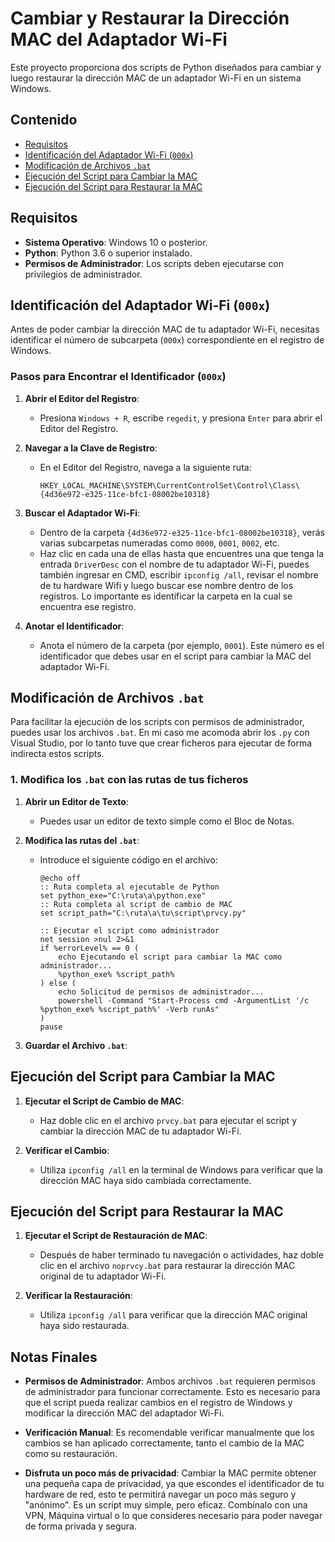 # Cambiar y Restaurar la Dirección MAC del Adaptador Wi-Fi

Este proyecto proporciona dos scripts de Python diseñados para cambiar y luego restaurar la dirección MAC de un adaptador Wi-Fi en un sistema Windows.

## Contenido

- [Requisitos](#requisitos)
- [Identificación del Adaptador Wi-Fi (`000x`)](#identificación-del-adaptador-wi-fi-000x)
- [Modificación de Archivos `.bat`](#modificación-de-archivos-bat)
- [Ejecución del Script para Cambiar la MAC](#ejecución-del-script-para-cambiar-la-mac)
- [Ejecución del Script para Restaurar la MAC](#ejecución-del-script-para-restaurar-la-mac)

## Requisitos

- **Sistema Operativo**: Windows 10 o posterior.
- **Python**: Python 3.6 o superior instalado.
- **Permisos de Administrador**: Los scripts deben ejecutarse con privilegios de administrador.

## Identificación del Adaptador Wi-Fi (`000x`)

Antes de poder cambiar la dirección MAC de tu adaptador Wi-Fi, necesitas identificar el número de subcarpeta (`000x`) correspondiente en el registro de Windows.

### Pasos para Encontrar el Identificador (`000x`)

1. **Abrir el Editor del Registro**:
   - Presiona `Windows + R`, escribe `regedit`, y presiona `Enter` para abrir el Editor del Registro.

2. **Navegar a la Clave de Registro**:
   - En el Editor del Registro, navega a la siguiente ruta:
     ```
     HKEY_LOCAL_MACHINE\SYSTEM\CurrentControlSet\Control\Class\{4d36e972-e325-11ce-bfc1-08002be10318}
     ```

3. **Buscar el Adaptador Wi-Fi**:
   - Dentro de la carpeta `{4d36e972-e325-11ce-bfc1-08002be10318}`, verás varias subcarpetas numeradas como `0000`, `0001`, `0002`, etc.
   - Haz clic en cada una de ellas hasta que encuentres una que tenga la entrada `DriverDesc` con el nombre de tu adaptador Wi-Fi, puedes también ingresar en CMD, escribir `ipconfig /all`, revisar el nombre de tu hardware Wifi y luego buscar ese nombre dentro de los registros. Lo importante es identificar la carpeta en la cual se encuentra ese registro.

4. **Anotar el Identificador**:
   - Anota el número de la carpeta (por ejemplo, `0001`). Este número es el identificador que debes usar en el script para cambiar la MAC del adaptador Wi-Fi.

## Modificación de Archivos `.bat`

Para facilitar la ejecución de los scripts con permisos de administrador, puedes usar los archivos `.bat`. En mi caso me acomoda abrir los `.py` con Visual Studio, por lo tanto tuve que crear ficheros para ejecutar de forma indirecta estos scripts.

### 1. Modifica los `.bat` con las rutas de tus ficheros

1. **Abrir un Editor de Texto**:
   - Puedes usar un editor de texto simple como el Bloc de Notas.

2. **Modifica las rutas del  `.bat`**:
   - Introduce el siguiente código en el archivo:
     ```batch
     @echo off
     :: Ruta completa al ejecutable de Python
     set python_exe="C:\ruta\a\python.exe"
     :: Ruta completa al script de cambio de MAC
     set script_path="C:\ruta\a\tu\script\prvcy.py"

     :: Ejecutar el script como administrador
     net session >nul 2>&1
     if %errorLevel% == 0 (
         echo Ejecutando el script para cambiar la MAC como administrador...
         %python_exe% %script_path%
     ) else (
         echo Solicitud de permisos de administrador...
         powershell -Command "Start-Process cmd -ArgumentList '/c %python_exe% %script_path%' -Verb runAs"
     )
     pause
     ```

3. **Guardar el Archivo `.bat`**:


## Ejecución del Script para Cambiar la MAC

1. **Ejecutar el Script de Cambio de MAC**:
   - Haz doble clic en el archivo `prvcy.bat` para ejecutar el script y cambiar la dirección MAC de tu adaptador Wi-Fi.

2. **Verificar el Cambio**:
   - Utiliza `ipconfig /all` en la terminal de Windows para verificar que la dirección MAC haya sido cambiada correctamente.

## Ejecución del Script para Restaurar la MAC

1. **Ejecutar el Script de Restauración de MAC**:
   - Después de haber terminado tu navegación o actividades, haz doble clic en el archivo `noprvcy.bat` para restaurar la dirección MAC original de tu adaptador Wi-Fi.

2. **Verificar la Restauración**:
   - Utiliza `ipconfig /all` para verificar que la dirección MAC original haya sido restaurada.

## Notas Finales

- **Permisos de Administrador**: Ambos archivos `.bat` requieren permisos de administrador para funcionar correctamente. Esto es necesario para que el script pueda realizar cambios en el registro de Windows y modificar la dirección MAC del adaptador Wi-Fi.

- **Verificación Manual**: Es recomendable verificar manualmente que los cambios se han aplicado correctamente, tanto el cambio de la MAC como su restauración.

- **Disfruta un poco más de privacidad**: Cambiar la MAC permite obtener una pequeña capa de privacidad, ya que escondes el identificador de tu hardware de red, esto te permitirá navegar un poco más seguro y "anónimo". Es un script muy simple, pero eficaz. Combínalo con una VPN, Máquina virtual o lo que consideres necesario para poder navegar de forma privada y segura. 
